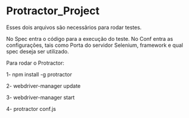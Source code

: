 # Protractor_Project
 
Esses dois arquivos são necessãrios para rodar testes.

  No Spec entra o código para a execução do teste.
  No Conf entra as configurações, tais como Porta do servidor Selenium, framework e qual spec deseja ser utilizado.

Para rodar o Protractor:

1- npm install -g protractor

2- webdriver-manager update

3- webdriver-manager start

4- protractor conf.js
